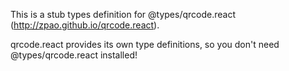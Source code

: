 This is a stub types definition for @types/qrcode.react (http://zpao.github.io/qrcode.react).

qrcode.react provides its own type definitions, so you don't need @types/qrcode.react installed!
